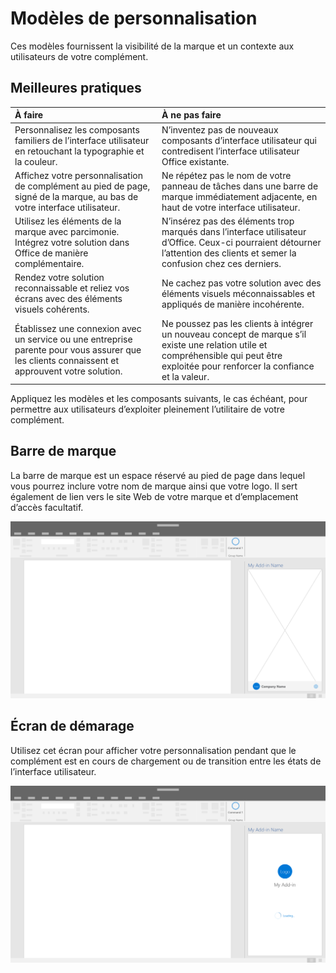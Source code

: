 # <a name="branding-patterns"></a>Modèles de personnalisation

Ces modèles fournissent la visibilité de la marque et un contexte aux utilisateurs de votre complément. 

## <a name="best-practices"></a>Meilleures pratiques

|À faire |À ne pas faire|
|:---- |:----|
| Personnalisez les composants familiers de l’interface utilisateur en retouchant la typographie et la couleur. | N’inventez pas de nouveaux composants d’interface utilisateur qui contredisent l’interface utilisateur Office existante. | 
| Affichez votre personnalisation de complément au pied de page, signé de la marque, au bas de votre interface utilisateur. | Ne répétez pas le nom de votre panneau de tâches dans une barre de marque immédiatement adjacente, en haut de votre interface utilisateur. |
| Utilisez les éléments de la marque avec parcimonie. Intégrez votre solution dans Office de manière complémentaire. | N’insérez pas des éléments trop marqués dans l’interface utilisateur d’Office. Ceux-ci pourraient détourner l’attention des clients et semer la confusion chez ces derniers. |
| Rendez votre solution reconnaissable et reliez vos écrans avec des éléments visuels cohérents. | Ne cachez pas votre solution avec des éléments visuels méconnaissables et appliqués de manière incohérente. |
| Établissez une connexion avec un service ou une entreprise parente pour vous assurer que les clients connaissent et approuvent votre solution. | Ne poussez pas les clients à intégrer un nouveau concept de marque s’il existe une relation utile et compréhensible qui peut être exploitée pour renforcer la confiance et la valeur. |


Appliquez les modèles et les composants suivants, le cas échéant, pour permettre aux utilisateurs d’exploiter pleinement l’utilitaire de votre complément.


## <a name="brand-bar"></a>Barre de marque

La barre de marque est un espace réservé au pied de page dans lequel vous pourrez inclure votre nom de marque ainsi que votre logo. Il sert également de lien vers le site Web de votre marque et d’emplacement d’accès facultatif.

![Barre de marque - Spécifications pour le volet des tâches de bureau](../images/add-in-brand-bar.png)

## <a name="splash-screen"></a>Écran de démarage

Utilisez cet écran pour afficher votre personnalisation pendant que le complément est en cours de chargement ou de transition entre les états de l’interface utilisateur.

![Barre de marque - Spécifications pour le volet des tâches de bureau](../images/add-in-splash-screen.png)